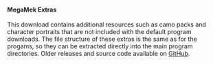 #### MegaMek Extras

This download contains additional resources such as camo packs and character portraits that are not included with the default program downloads. The file structure of these extras is the same as for the progams, so they can be extracted directly into the main program directories. Older releases and source code available on [GitHub](https://github.com/MegaMek/megamek-extras/releases).
